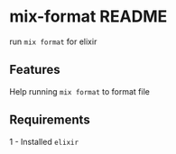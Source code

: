 # mix-format README

run `mix format` for elixir

## Features

Help running `mix format` to format file

## Requirements

1 - Installed `elixir`